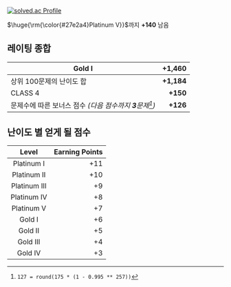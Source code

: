 [![solved.ac Profile](http://mazassumnida.wtf/api/generate_badge?boj=seyu)](https://solved.ac/seyu)

$\huge{\rm{\color{#27e2a4}Platinum V}}$까지 **+140** 남음

## 레이팅 종합

| Gold I | +1,460
| --- | --: |
| 상위 100문제의 난이도 합 | **+1,184** |
| CLASS 4 | **+150** |
| 문제수에 따른 보너스 점수 _(다음 점수까지 **3**문제[^1])_ | **+126** |

## 난이도 별 얻게 될 점수

| Level | Earning Points |
| :---: | -------------: |
| Platinum I | +11 |
| Platinum II | +10 |
| Platinum III | +9 |
| Platinum IV | +8 |
| Platinum V | +7 |
| Gold I | +6 |
| Gold II | +5 |
| Gold III | +4 |
| Gold IV | +3 |

[^1]: `127 = round(175 * (1 - 0.995 ** 257))`
